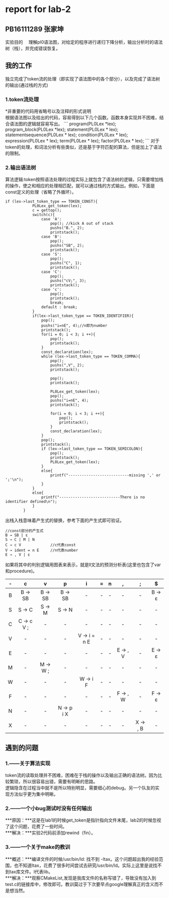 <h1>report for lab-2</h1>
<h2>PB16111289 张家坤</h2>

</h2> 实验目的 </h2>
&emsp;理解pl0语法图，对给定的程序进行递归下降分析，输出分析时的语法树（栈），并完成错误恢复。   

<h2>我的工作</h2>

独立完成了token流的处理（即实现了语法图中的各个部分），以及完成了语法树的输出(通过栈的方式)

<h3>1.token流处理</h3>
*非重要的代码用省略号以及注释的形式说明<br>
根据语法图以及给出的代码，容易得到以下几个函数。函数本身实现并不困难，结合语法图的逻辑就容易写出。
```
program(PL0Lex *lex);
program_block(PL0Lex *lex); 
statement(PL0Lex * lex); 
statementsequence(PL0Lex * lex);     
condition(PL0Lex * lex);    
expression(PL0Lex * lex);  
term(PL0Lex * lex);
factor(PL0Lex * lex);
```
对于token的处理，和词法分析有些类似，还是基于字符匹配的算法，但是加上了语法的限制。




<h3>2.输出语法树</h3>
算法逻辑:token按照语法处理的过程实际上就包含了语法树的逻辑，只需要增加栈的操作，使之和相应的处理相匹配，就可以通过栈的方式输出。例如，下面是const定义的处理（省略了外循环）。

```
if (lex->last_token_type == TOKEN_CONST){
			PL0Lex_get_token(lex);
			c = gettop();
			switch(c){
				case 'A':
					pop(); //kick A out of stack
					pushs("B.", 2);
					printstack();
				case 'B':
					pop();
					pushs("SB", 2);
					printstack();
				case 'S':
					pop();
					pushs("C", 1);
					printstack();
				case 'C':
					pop();
					pushs("cV;", 3);
					printstack();
				case 'c':
					pop();
					printstack();
					break;
				default : break;
			}
			if(lex->last_token_type == TOKEN_IDENTIFIER){
				pop();
				pushs("i=nE", 4);//n即为number
				printstack();
				for(i = 0; i < 3; i ++){
					pop();
					printstack();
				}
				const_declaration(lex);
				while (lex->last_token_type == TOKEN_COMMA){
					pop();
					pushs(",V", 2);
					printstack();

					pop();
					printstack();

					PL0Lex_get_token(lex);
					pop();
					pushs("i=nE", 4);
					printstack();

					for(i = 0; i < 3; i ++){
						pop();
						printstack();
					}
					const_declaration(lex);
				}
				pop();
				printstack();
				if (lex->last_token_type == TOKEN_SEMICOLON){
					pop();
					printstack();
					PL0Lex_get_token(lex);
				}
				else{
					printf("---------------------------missing ',' or ';'\n");
				}
			}
			else{
				printf("---------------------------There is no identifier defined\n");
			}
		}
```
出栈入栈意味着产生式的替换，参考下面的产生式即可验证。


```
//const部分的产生式
B → SB | ε
S → C | M | N  
C → c V             //c代表const
V → ident = n E     //n代表number
E → , V | ε
```

如果将其中的判别逻辑用图表来表示，就是ll文法的预测分析表(这里也包含了var和procedure)。

| - | c | v |p | i | = | n | , | ; | $ |
| :---: | :---: | :---: | :--: |:---: | :---: | :---: | :---: | :---: | :---: |
| B | B &rarr; SB | B &rarr; SB| B &rarr; SB |- | - | - | - | - | B &rarr; &epsilon; |
| S | S &rarr; C | S &rarr; M | S &rarr; N | - | - | - | - | - | - |
| C | C &rarr; c V ; | - | - | - | - | - | - | - | - |
| V | - | - | -| V &rarr; i = n E | - | - | - | - | - |
| E | - | - | - | - | - | - | E &rarr; , V | - | E &rarr; &epsilon; |  
| M | - | M &rarr; W ; | - | - | - | - | - | - | - |
| W | - | - | - | W &rarr; i F | - | - | - | - | - | - |
| F | - | - | - | - | - | - | F &rarr; , W | - | F &rarr; &epsilon;
| N | - | - | N &rarr; p i X | - | - | - | - | - | - |
| X | - | - | - | - | - | - | - | X &rarr; , B  | - |


<h2>遇到的问题</h2>
<h3>1.——关于算法实现</h3>
token流的读取处理并不困难，困难在于栈的操作以及输出正确的语法树。因为比较繁琐，所以很容易出错，需要有明晰的思路。<br>
逻辑隐含在过程当中就不是所以特别明显，需要细心的debug。另一个队友的实现方法似乎更为集中明晰。

<h3>2.——一个小bug测试时没有任何输出</h3>
***原因：***这是在lab1的时候get_token是指针指向文件末尾，lab2的时候忽视了这个问题，花费了一些时间。<br>
***解决：***实验2代码前添加rewind（fin）。<br>

<h3>3.——一个关于make的教训</h3>
***概述：***编译文件的时候/usr/bin/ld: 找不到 -ltax。这个问题超出我的经验范围，也不知道ltax，花费了很多时间尝试去研究/usr/bin/ld。实际上这里是说找不到tax库文件。l代表lib。<br>
***解决：***观察CMakeList,发现是我库文件的名称写错了，导致没有加入到test.c的链接库中，修改即可。教训莫过于下次要早点google理解真正的含义而不是想当然。<br>




